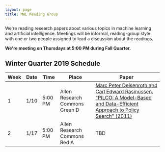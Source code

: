 ```yaml
---
layout: page
title: MWL Reading Group
---
```


We're reading research papers about various topics in machine learning and
artificial intelligence. Meetings will be informal, reading-group style with one
or two people assigned to lead a discussion about the readings.

**We're meeting on Thursdays at 5:00 PM during Fall Quarter.**

## Winter Quarter 2019 Schedule

| Week | Date | Time | Place | Paper |
|------|------|---------|---------|----------------------------------------------------------------------------------------------------------------------------------------------------------------------------------------------------------------------------------------------------------------|
| 1 | 1/10 | 5:00 PM | Allen Research Commons Green D | [Marc Peter Deisenroth and Carl Edward Rasmussen. "PILCO: A Model-Based and Data-Efficient Approach to Policy Search" (2011)](http://mlg.eng.cam.ac.uk/pub/pdf/DeiRas11.pdf) |
| 2 | 1/17 | 5:00 PM | Allen Research Commons Red A | TBD |
